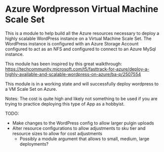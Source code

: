 # Azure Wordpresson Virtual Machine Scale Set

This is a module to help build all the Azure resources necessary to deploy a highly scalable WordPress instance on a Virtual Machine Scale Set.
The WordPress instance is configured with an Azure Storage Account configured to act as an NFS and configured to connect to an Azure MySql instance.

This module has been inspired by this great walkthrough: https://techcommunity.microsoft.com/t5/fasttrack-for-azure/deploy-a-highly-available-and-scalable-wordpress-on-azure/ba-p/2507554

This module is in a working state and will successfully deploy wordpress to a VM Scale Set on Azure.

Notes: The cost is quite high and likely not something to be used if you are trying to practice deploying this type of App as a hobbyist.

TODO: 
- Make changes to the WordPress config to allow larger pulgin uploads
- Alter resource configurations to allow adjustments to sku tier and resource sizes to allow for cost adjustments
  - Possibly a module argument that allows to small, medium, large deployments? 
